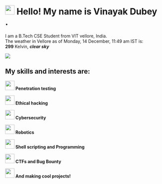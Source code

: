 
<h1><img src="https://emojis.slackmojis.com/emojis/images/1531849430/4246/blob-sunglasses.gif?1531849430" width="30"/> Hello! My name is Vinayak Dubey .</h1>
<p>I am a B.Tech CSE Student from VIT vellore, India. <br> The weather in Vellore as of Monday, 14 December, 11:49 am IST is:<br><b>299</b> Kelvin, <i><b> clear sky <b></i><p>
<p> <img src="https://media.giphy.com/media/5xtDarl6N3dcgPOuKqI/giphy.gif"/><br><p>
<h2> My skills and interests are: </h2>
<p><img src="https://emojis.slackmojis.com/emojis/images/1563480763/5999/meow_party.gif?1563480763" width="30"/> Penetration testing<p>
<p><img src="https://emojis.slackmojis.com/emojis/images/1563480763/5999/meow_party.gif?1563480763" width="30"/> Ethical hacking<p>
<p><img src="https://emojis.slackmojis.com/emojis/images/1563480763/5999/meow_party.gif?1563480763" width="30"/> Cybersecurity<p>
<p><img src="https://emojis.slackmojis.com/emojis/images/1563480763/5999/meow_party.gif?1563480763" width="30"/> Robotics<p>
<p><img src="https://emojis.slackmojis.com/emojis/images/1563480763/5999/meow_party.gif?1563480763" width="30"/> Shell scripting and Programming<p>
<p><img src="https://emojis.slackmojis.com/emojis/images/1563480763/5999/meow_party.gif?1563480763" width="30"/> CTFs and Bug Bounty<p>
<p><img src="https://emojis.slackmojis.com/emojis/images/1586915346/8613/rainbow_blob.gif?1586915346" width="30"/> <b>And making cool projects!<b><p>

